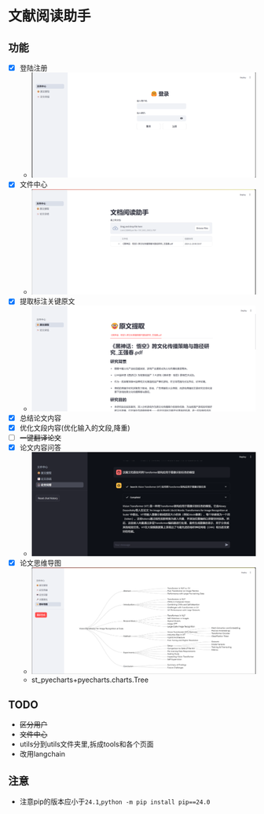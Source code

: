 # 文献阅读助手

## 功能

- [x] 登陆注册
    - ![img.png](images/登录.png)
- [x] 文件中心
    - ![文件中心.png](images/%E6%96%87%E4%BB%B6%E4%B8%AD%E5%BF%83.png)
- [x] 提取标注关键原文
    - ![原文提取.png](images/%E5%8E%9F%E6%96%87%E6%8F%90%E5%8F%96.png)
- [x] 总结论文内容
- [x] 优化文段内容(优化输入的文段,降重)
- [ ] ~~一键翻译论文~~
- [x] 论文内容问答
  - ![img.png](images/论文问答.png)
- [x] 论文思维导图
  -  ![alt text](images/思维导图.png)
  - st_pyecharts+pyecharts.charts.Tree
## TODO

- ~~区分用户~~
- ~~文件中心~~
- utils分到utils文件夹里,拆成tools和各个页面
- 改用langchain

## 注意
- 注意pip的版本应小于`24.1`,`python -m pip install pip==24.0`